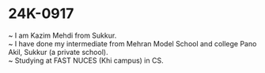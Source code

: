 # 24K-0917
~ I am Kazim Mehdi from Sukkur. <br>
~ I have done my intermediate from Mehran Model School and college Pano Akil, Sukkur (a private school).  <br>
~ Studying at FAST NUCES (Khi campus) in CS.
